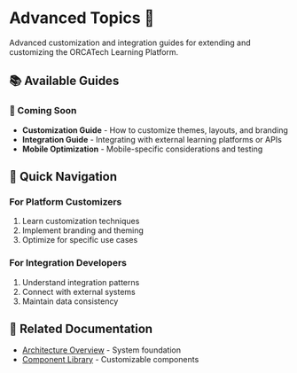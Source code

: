 
# Advanced Topics 🔧

Advanced customization and integration guides for extending and customizing the ORCATech Learning Platform.

## 📚 Available Guides

### 🚧 Coming Soon
- **Customization Guide** - How to customize themes, layouts, and branding
- **Integration Guide** - Integrating with external learning platforms or APIs
- **Mobile Optimization** - Mobile-specific considerations and testing

## 🎯 Quick Navigation

### For Platform Customizers
1. Learn customization techniques
2. Implement branding and theming
3. Optimize for specific use cases

### For Integration Developers
1. Understand integration patterns
2. Connect with external systems
3. Maintain data consistency

## 🔗 Related Documentation
- [Architecture Overview](../architecture-development/architecture-overview.md) - System foundation
- [Component Library](../architecture-development/component-library.md) - Customizable components

